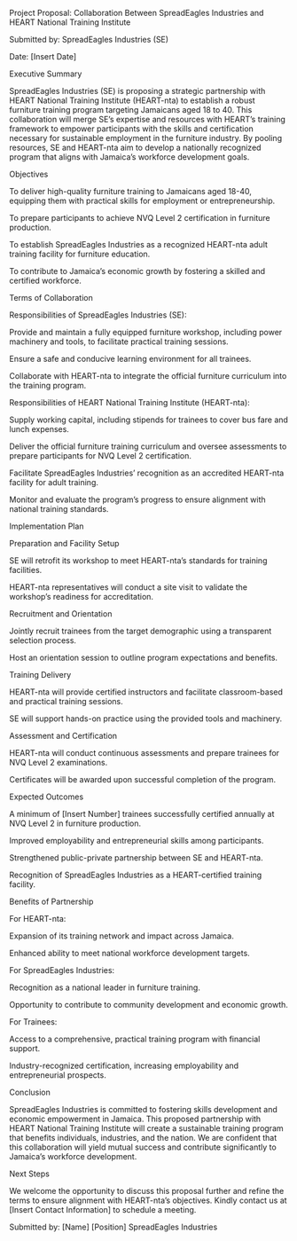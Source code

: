 

Project Proposal: Collaboration Between SpreadEagles Industries and HEART National Training Institute

Submitted by:
SpreadEagles Industries (SE)

Date:
[Insert Date]

Executive Summary

SpreadEagles Industries (SE) is proposing a strategic partnership with HEART National Training Institute (HEART-nta) to establish a robust furniture training program targeting Jamaicans aged 18 to 40. This collaboration will merge SE’s expertise and resources with HEART’s training framework to empower participants with the skills and certification necessary for sustainable employment in the furniture industry. By pooling resources, SE and HEART-nta aim to develop a nationally recognized program that aligns with Jamaica’s workforce development goals.

Objectives

To deliver high-quality furniture training to Jamaicans aged 18-40, equipping them with practical skills for employment or entrepreneurship.

To prepare participants to achieve NVQ Level 2 certification in furniture production.

To establish SpreadEagles Industries as a recognized HEART-nta adult training facility for furniture education.

To contribute to Jamaica’s economic growth by fostering a skilled and certified workforce.

Terms of Collaboration

Responsibilities of SpreadEagles Industries (SE):

Provide and maintain a fully equipped furniture workshop, including power machinery and tools, to facilitate practical training sessions.

Ensure a safe and conducive learning environment for all trainees.

Collaborate with HEART-nta to integrate the official furniture curriculum into the training program.

Responsibilities of HEART National Training Institute (HEART-nta):

Supply working capital, including stipends for trainees to cover bus fare and lunch expenses.

Deliver the official furniture training curriculum and oversee assessments to prepare participants for NVQ Level 2 certification.

Facilitate SpreadEagles Industries’ recognition as an accredited HEART-nta facility for adult training.

Monitor and evaluate the program’s progress to ensure alignment with national training standards.

Implementation Plan

Preparation and Facility Setup

SE will retrofit its workshop to meet HEART-nta’s standards for training facilities.

HEART-nta representatives will conduct a site visit to validate the workshop’s readiness for accreditation.

Recruitment and Orientation

Jointly recruit trainees from the target demographic using a transparent selection process.

Host an orientation session to outline program expectations and benefits.

Training Delivery

HEART-nta will provide certified instructors and facilitate classroom-based and practical training sessions.

SE will support hands-on practice using the provided tools and machinery.

Assessment and Certification

HEART-nta will conduct continuous assessments and prepare trainees for NVQ Level 2 examinations.

Certificates will be awarded upon successful completion of the program.

Expected Outcomes

A minimum of [Insert Number] trainees successfully certified annually at NVQ Level 2 in furniture production.

Improved employability and entrepreneurial skills among participants.

Strengthened public-private partnership between SE and HEART-nta.

Recognition of SpreadEagles Industries as a HEART-certified training facility.

Benefits of Partnership

For HEART-nta:

Expansion of its training network and impact across Jamaica.

Enhanced ability to meet national workforce development targets.

For SpreadEagles Industries:

Recognition as a national leader in furniture training.

Opportunity to contribute to community development and economic growth.

For Trainees:

Access to a comprehensive, practical training program with financial support.

Industry-recognized certification, increasing employability and entrepreneurial prospects.

Conclusion

SpreadEagles Industries is committed to fostering skills development and economic empowerment in Jamaica. This proposed partnership with HEART National Training Institute will create a sustainable training program that benefits individuals, industries, and the nation. We are confident that this collaboration will yield mutual success and contribute significantly to Jamaica’s workforce development.

Next Steps

We welcome the opportunity to discuss this proposal further and refine the terms to ensure alignment with HEART-nta’s objectives. Kindly contact us at [Insert Contact Information] to schedule a meeting.

Submitted by:
[Name]
[Position]
SpreadEagles Industries

